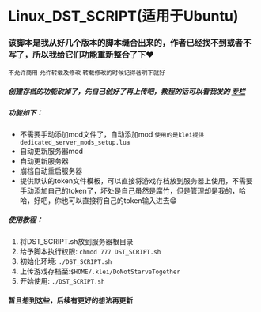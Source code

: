 # Linux_DST_SCRIPT(适用于Ubuntu)
### 该脚本是我从好几个版本的脚本缝合出来的，作者已经找不到或者不写了，所以我给它们功能重新整合了下❤
`不允许商用` `允许转载及修改` `转载修改的时候记得著明下就好`

##### 创建存档的功能砍掉了，先自己创好了再上传吧，教程的话可以看我发的 **[专栏](https://www.bilibili.com/read/cv10822903)**

##### 功能如下：
- 不需要手动添加mod文件了，自动添加mod  `使用的是klei提供dedicated_server_mods_setup.lua`
- 自动更新服务器mod
- 自动更新服务器
- 崩档自动重启服务器
- 提供默认的token文件模板，可以直接将游戏存档放到服务器上使用，不需要手动添加自己的token了，坏处是自己虽然是腐竹，但是管理却是我的，哈哈，好吧，你也可以直接将自己的token输入进去😁
##### 使用教程：
1. 将DST_SCRIPT.sh放到服务器根目录
2. 给予脚本执行权限: `chmod 777 DST_SCRIPT.sh`
3. 初始化环境: `./DST_SCRIPT.sh`
4. 上传游戏存档至:`$HOME/.klei/DoNotStarveTogether`
5.  开始使用: `./DST_SCRIPT.sh`

#### 暂且想到这些，后续有更好的想法再更新




